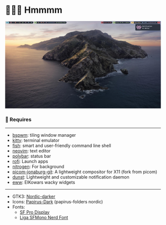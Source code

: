 # 🐧🐧🐧 Hmmmm

![1](assets/bg0.png)
### 🚧 Requires

---

* [bspwm](https://github.com/baskerville/bspwm): tiling window manager
* [kitty](https://github.com/kovidgoyal/kitty): terminal emulator 
* [fish](https://fishshell.com/): smart and user-friendly command line
shell
* [neovim](https://github.com/neovim/neovim): text editor
* [polybar](https://github.com/polybar/polybar): status bar
* [rofi](https://github.com/davatorium/rofi): Launch apps
* [nitrogen](https://aur.archlinux.org/packages/nitrogen-git/): For background
* [picom-jonaburg-git](https://github.com/jonaburg/picom): A lightweight compositor for X11 (fork from picom)
* [dunst](https://github.com/dunst-project/dunst): Lightweight and customizable notification daemon
* [eww](https://github.com/elkowar/eww): ElKowars wacky widgets 

---

- GTK3: [Nordic-darker](https://www.gnome-look.org/p/1267246/)
- Icons: [Papirus-Dark](https://github.com/PapirusDevelopmentTeam/papirus-icon-theme) (papirus-folders nordic)
- Fonts: 
  - [SF Pro Display](https://www.cufonfonts.com/font/sf-pro-display)
  - [Liga SFMono Nerd Font](https://github.com/shaunsingh/SFMono-Nerd-Font-Ligaturized)

